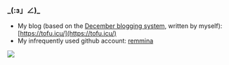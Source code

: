 ### \_(:з」∠)\_

+ My blog (based on the [December blogging system](https://github.com/trinitrotofu/December), written by myself): [https://tofu.icu/](https://tofu.icu/)
+ My infrequently used github account: [remmina](https://github.com/remmina)

[![](https://github-readme-stats.vercel.app/api?username=trinitrotofu&show_icons=true&theme=dracula)](https://github.com/trinitrotofu)
